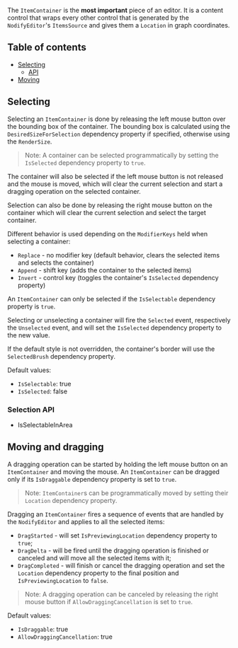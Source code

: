 The ```ItemContainer``` is the **most important** piece of an editor. It is a content control that wraps every other control that is generated by the ```NodifyEditor```'s ```ItemsSource``` and gives them a `Location` in graph coordinates. 

## Table of contents
 - [Selecting](#selecting)
   - [API](#selection-api)
 - [Moving](#moving-and-dragging)

## Selecting

Selecting an ```ItemContainer``` is done by releasing the left mouse button over the bounding box of the container. The bounding box is calculated using the ```DesiredSizeForSelection``` dependency property if specified, otherwise using the ```RenderSize```. 

> Note: A container can be selected programmatically by setting the ```IsSelected``` dependency property to ```true```.

The container will also be selected if the left mouse button is not released and the mouse is moved, which will clear the current selection and start a dragging operation on the selected container.

Selection can also be done by releasing the right mouse button on the container which will clear the current selection and select the target container.

Different behavior is used depending on the ```ModifierKeys``` held when selecting a container:
- ```Replace``` - no modifier key (default behavior, clears the selected items and selects the container)
- ```Append``` - shift key (adds the container to the selected items)
- ```Invert``` - control key (toggles the container's ```IsSelected``` dependency property)

An ```ItemContainer``` can only be selected if the ```IsSelectable``` dependency property is ```true```.

Selecting or unselecting a container will fire the ```Selected``` event, respectively the ```Unselected``` event, and will set the ```IsSelected``` dependency property to the new value.

If the default style is not overridden, the container's border will use the ```SelectedBrush``` dependency property.

Default values:
- ```IsSelectable```: true
- ```IsSelected```: false

### Selection API

* IsSelectableInArea

## Moving and dragging

A dragging operation can be started by holding the left mouse button on an ```ItemContainer``` and moving the mouse.
An ```ItemContainer``` can be dragged only if its ```IsDraggable``` dependency property is set to ```true```.

> Note: ```ItemContainer```s can be programmatically moved by setting their ```Location``` dependency property.

Dragging an ```ItemContainer``` fires a sequence of events that are handled by the ```NodifyEditor``` and applies to all the selected items:
- ```DragStarted``` - will set ```IsPreviewingLocation``` dependency property to ```true```;
- ```DragDelta``` - will be fired until the dragging operation is finished or canceled and will move all the selected items with it;
- ```DragCompleted``` - will finish or cancel the dragging operation and set the ```Location``` dependency property to the final position and ```IsPreviewingLocation``` to ```false```.

> Note: A dragging operation can be canceled by releasing the right mouse button if ```AllowDraggingCancellation``` is set to ```true```.

Default values:
- ```IsDraggable```: true
- ```AllowDraggingCancellation```: true
